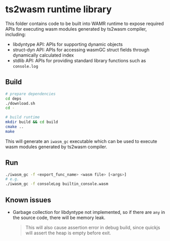 # ts2wasm runtime library

This folder contains code to be built into WAMR runtime to expose required APIs for executing wasm modules generated by ts2wasm compiler, including:
- libdyntype API: APIs for supporting dynamic objects
- struct-dyn API: APIs for accessing wasmGC struct fields through dynamically calculated index
- stdlib API: APIs for providing standard library functions such as `console.log`

## Build 

``` bash
# prepare dependencies
cd deps
./download.sh
cd -

# build runtime
mkdir build && cd build
cmake ..
make
```

This will generate an `iwasm_gc` executable which can be used to execute wasm modules generated by ts2wasm compiler.

## Run

``` bash
./iwasm_gc -f <export_func_name> <wasm file> [<args>]
# e.g.
./iwasm_gc -f consoleLog builtin_console.wasm
```

## Known issues

- Garbage collection for libdyntype not implemented, so if there are `any` in the source code, there will be memory leak.

    > This will also cause assertion error in debug build, since quickjs will assert the heap is empty before exit.
